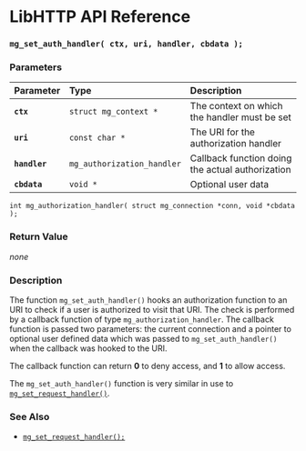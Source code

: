 # LibHTTP API Reference

### `mg_set_auth_handler( ctx, uri, handler, cbdata );`

### Parameters

| Parameter | Type | Description |
| :--- | :--- | :--- |
|**`ctx`**|`struct mg_context *`|The context on which the handler must be set|
|**`uri`**|`const char *`|The URI for the authorization handler|
|**`handler`**|`mg_authorization_handler`|Callback function doing the actual authorization|
|**`cbdata`**|`void *`|Optional user data|

`int mg_authorization_handler( struct mg_connection *conn, void *cbdata );`

### Return Value

*none*

### Description

The function `mg_set_auth_handler()` hooks an authorization function to an URI to check if a user is authorized to visit that URI. The check is performed by a callback function of type `mg_authorization_handler`. The callback function is passed two parameters: the current connection and a pointer to optional user defined data which was passed to `mg_set_auth_handler()` when the callback was hooked to the URI.

The callback function can return **0** to deny access, and **1** to allow access.

The `mg_set_auth_handler()` function is very similar in use to [`mg_set_request_handler()`](mg_set_request_handler.md).

### See Also

* [`mg_set_request_handler();`](mg_set_request_handler.md)

